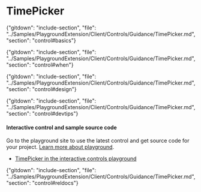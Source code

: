 ﻿# TimePicker

{"gitdown": "include-section", "file": "../Samples/PlaygroundExtension/Client/Controls/Guidance/TimePicker.md", "section": "control#basics"}

<!-- TODO get an IMAGE to embed here -->

<!-- TODO get an SAMPLE CODE to embed here -->

{"gitdown": "include-section", "file": "../Samples/PlaygroundExtension/Client/Controls/Guidance/TimePicker.md", "section": "control#when"}

{"gitdown": "include-section", "file": "../Samples/PlaygroundExtension/Client/Controls/Guidance/TimePicker.md", "section": "control#design"}

{"gitdown": "include-section", "file": "../Samples/PlaygroundExtension/Client/Controls/Guidance/TimePicker.md", "section": "control#devtips"}

#### Interactive control and sample source code
Go to the playground site to use the latest control and get source code for your project.  [Learn more about playground](./top-extensions-controls-playground.md).

*  <a href="https://ms.portal.azure.com/?Microsoft_Azure_Playground=true#blade/Microsoft_Azure_Playground/ControlsIndexBlade/TimePicker_create_Playground" target="_blank">TimePicker in the interactive controls playground</a>

 


{"gitdown": "include-section", "file": "../Samples/PlaygroundExtension/Client/Controls/Guidance/TimePicker.md", "section": "control#reldocs"}
